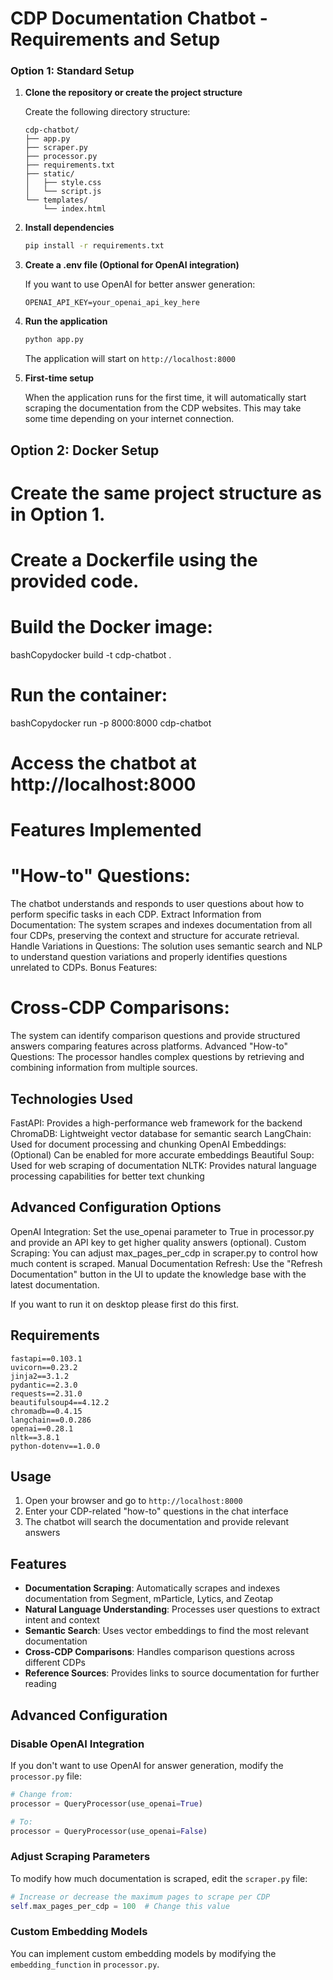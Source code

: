 # CDP Documentation Chatbot - Requirements and Setup



### Option 1: Standard Setup

1. **Clone the repository or create the project structure**

   Create the following directory structure:
   ```
   cdp-chatbot/
   ├── app.py
   ├── scraper.py
   ├── processor.py
   ├── requirements.txt
   ├── static/
   │   ├── style.css
   │   └── script.js
   └── templates/
       └── index.html
   ```

2. **Install dependencies**

   ```bash
   pip install -r requirements.txt
   ```

3. **Create a .env file (Optional for OpenAI integration)**

   If you want to use OpenAI for better answer generation:
   ```
   OPENAI_API_KEY=your_openai_api_key_here
   ```

4. **Run the application**

   ```bash
   python app.py
   ```

   The application will start on `http://localhost:8000`

5. **First-time setup**

   When the application runs for the first time, it will automatically start scraping the documentation from the CDP websites. This may take some time depending on your internet connection.


## Option 2: Docker Setup

# Create the same project structure as in Option 1.

# Create a Dockerfile using the provided code.

# Build the Docker image:
bashCopydocker build -t cdp-chatbot .

# Run the container:
bashCopydocker run -p 8000:8000 cdp-chatbot

# Access the chatbot at http://localhost:8000

#  Features Implemented

# "How-to" Questions:
 The chatbot understands and responds to user questions about how to perform specific tasks in each CDP.
Extract Information from Documentation: The system scrapes and indexes documentation from all four CDPs, preserving the context and structure for accurate retrieval.
Handle Variations in Questions: The solution uses semantic search and NLP to understand question variations and properly identifies questions unrelated to CDPs.
Bonus Features:

# Cross-CDP Comparisons: 
The system can identify comparison questions and provide structured answers comparing features across platforms.
Advanced "How-to" Questions: The processor handles complex questions by retrieving and combining information from multiple sources.



## Technologies Used

FastAPI: Provides a high-performance web framework for the backend
ChromaDB: Lightweight vector database for semantic search
LangChain: Used for document processing and chunking
OpenAI Embeddings: (Optional) Can be enabled for more accurate embeddings
Beautiful Soup: Used for web scraping of documentation
NLTK: Provides natural language processing capabilities for better text chunking

## Advanced Configuration Options

OpenAI Integration: Set the use_openai parameter to True in processor.py and provide an API key to get higher quality answers (optional).
Custom Scraping: You can adjust max_pages_per_cdp in scraper.py to control how much content is scraped.
Manual Documentation Refresh: Use the "Refresh Documentation" button in the UI to update the knowledge base with the latest documentation.

If you want to run it on desktop please first do this first.




## Requirements
```
fastapi==0.103.1
uvicorn==0.23.2
jinja2==3.1.2
pydantic==2.3.0
requests==2.31.0
beautifulsoup4==4.12.2
chromadb==0.4.15
langchain==0.0.286
openai==0.28.1
nltk==3.8.1
python-dotenv==1.0.0
```


## Usage

1. Open your browser and go to `http://localhost:8000`
2. Enter your CDP-related "how-to" questions in the chat interface
3. The chatbot will search the documentation and provide relevant answers

## Features

- **Documentation Scraping**: Automatically scrapes and indexes documentation from Segment, mParticle, Lytics, and Zeotap
- **Natural Language Understanding**: Processes user questions to extract intent and context
- **Semantic Search**: Uses vector embeddings to find the most relevant documentation
- **Cross-CDP Comparisons**: Handles comparison questions across different CDPs
- **Reference Sources**: Provides links to source documentation for further reading

## Advanced Configuration

### Disable OpenAI Integration

If you don't want to use OpenAI for answer generation, modify the `processor.py` file:

```python
# Change from:
processor = QueryProcessor(use_openai=True)

# To:
processor = QueryProcessor(use_openai=False)
```

### Adjust Scraping Parameters

To modify how much documentation is scraped, edit the `scraper.py` file:

```python
# Increase or decrease the maximum pages to scrape per CDP
self.max_pages_per_cdp = 100  # Change this value
```

### Custom Embedding Models

You can implement custom embedding models by modifying the `embedding_function` in `processor.py`.
